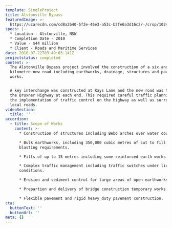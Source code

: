 ```yaml
---
template: SingleProject
title: Alstonville Bypass
featuredImage: >-
  https://ucarecdn.com/cd8a2b40-5f2e-46e3-a53c-b2fe6a3d16c2/-/crop/1024x448/0,184/-/preview/-/enhance/50/
specs: |-
  * Location - Alstonville, NSW
  * Completion Date - 2010
  * Value - $44 million
  * Client - Roads and Maritime Services
date: 2010-07-22T03:49:03.141Z
projectstatus: completed
content: >-
  The Alstonville Bypass project involved the construction of a six and half
  kilometre new road including earthworks, drainage, structures and pavement
  works. 


  A key interchange was constructed at Kays Lane and the new road was tied-in to
  the Bruxner Highway at each end. This required careful traffic planning and
  the implementation of traffic control on the highway as well as surrounding
  local roads.
videoSection:
  title: ''
accordion:
  - title: Scope of Works
    content: >-
      * Construction of structures including Bebo arches over water courses. 

      * Bulk earthworks, including 350,000 cubic metres of cut to fill with
      blasting requirements. 

      * Fills of up to 15 metres including some reinforced earth works 

      * Complex traffic management including traffic switches under live traffic
      conditions. 

      * Erosion and sediment control for large areas of open earthworks

      * Prepartion and delivery of bridge construction temporary works 

      * Flexible pavement and rigid heavy duty pavement construction.
cta:
  buttonText: ''
  buttonUrl: ''
meta: {}
---
```


